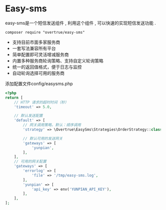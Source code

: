 # Easy-sms

easy-sms是一个短信发送组件 , 利用这个组件 , 可以快速的实现短信发送功能 . 

```
composer require "overtrue/easy-sms"
```

* 支持目前市面多家服务商
* 一套写法兼容所有平台
* 简单配置即可灵活增减服务商
* 内置多种服务商轮询策略、支持自定义轮询策略
* 统一的返回值格式，便于日志与监控
* 自动轮询选择可用的服务商

添加配置文件config/easysms.php

```php
<?php
return [
    // HTTP 请求的超时时间（秒）
    'timeout' => 5.0,

    // 默认发送配置
    'default' => [
        // 网关调用策略，默认：顺序调用
        'strategy' => \Overtrue\EasySms\Strategies\OrderStrategy::class,

        // 默认可用的发送网关
        'gateways' => [
            'yunpian',
        ],
    ],
    // 可用的网关配置
    'gateways' => [
        'errorlog' => [
            'file' => '/tmp/easy-sms.log',
        ],
        'yunpian' => [
            'api_key' => env('YUNPIAN_API_KEY'),
        ],
    ],
];
```



